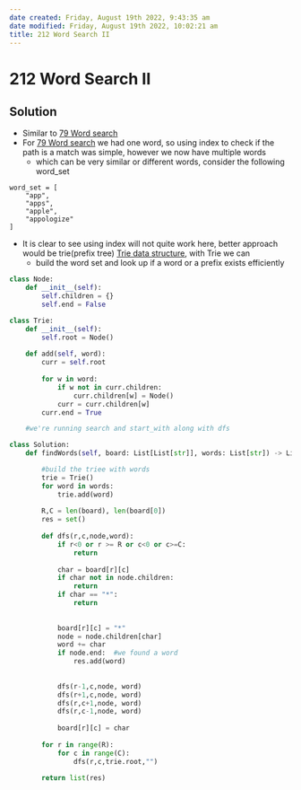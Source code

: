 ```yaml
---
date created: Friday, August 19th 2022, 9:43:35 am
date modified: Friday, August 19th 2022, 10:02:21 am
title: 212 Word Search II
---
```


# 212 Word Search II

## Solution

- Similar to [79 Word search](Algo/Coding%20Practice/Tree/79%20Word%20search.md)
- For [79 Word search](Algo/Coding%20Practice/Tree/79%20Word%20search.md) we had one word, so using index to check if the path is a match was simple, however we now have multiple words
	- which can be very similar or different words, consider the following word_set

```
word_set = [
	"app",
	"apps",
	"apple",
	"appologize"
]
```

- It is clear to see using index will not quite work here, better approach would be trie(prefix tree) [Trie data structure](Algo/Tree%20&%20Graph/Tree/Trie%20data%20structure.md), with Trie we can
	- build the word set and look up if a word or a prefix exists efficiently

```python
class Node:
    def __init__(self):
        self.children = {}
        self.end = False

class Trie:
    def __init__(self):
        self.root = Node()
        
    def add(self, word):
        curr = self.root
        
        for w in word:
            if w not in curr.children:
                curr.children[w] = Node()
            curr = curr.children[w]
        curr.end = True

	#we're running search and start_with along with dfs
```

```python
class Solution:
    def findWords(self, board: List[List[str]], words: List[str]) -> List[str]:

		#build the triee with words
        trie = Trie()
        for word in words:
            trie.add(word)
            
        R,C = len(board), len(board[0])
        res = set()
        
        def dfs(r,c,node,word):
            if r<0 or r >= R or c<0 or c>=C:
                return
            
            char = board[r][c]
            if char not in node.children:
                return
            if char == "*":
                return 
            
            
            board[r][c] = "*"
            node = node.children[char]
            word += char
            if node.end:  #we found a word
                res.add(word)
                
            
            dfs(r-1,c,node, word)
            dfs(r+1,c,node, word)
            dfs(r,c+1,node, word)
            dfs(r,c-1,node, word)
            
            board[r][c] = char
        
        for r in range(R):
            for c in range(C):
                dfs(r,c,trie.root,"")
                
        return list(res)
```
